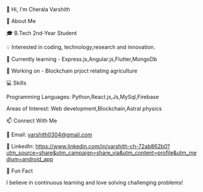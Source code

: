👋 Hi, I'm Cherala Varshith

🌟 About Me

🎓 B.Tech 2nd-Year Student

💡 Interested in coding, technology,research and innovation.

🔭 Currently learning - Express.js,Angular.js,Flutter,MongoDb

🚀 Working on - Blockchain prjoct relating agriculture 


💻 Skills

Programming Languages: Python,React.js,Js,MySql,Firebase

Areas of Interest: Web development,Blockchain,Astral physics


📫 Connect With Me

📧 Email: varshith0304@gmail.com

💼 LinkedIn: https://www.linkedin.com/in/varshith-ch-72ab862b0?utm_source=share&utm_campaign=share_via&utm_content=profile&utm_medium=android_app


🔗 Fun Fact

I believe in continuous learning and love solving challenging problems!
